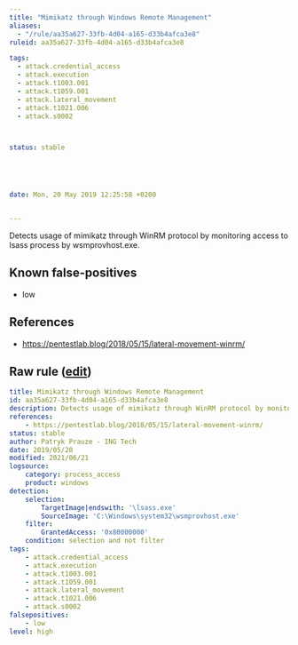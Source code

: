 ```yaml
---
title: "Mimikatz through Windows Remote Management"
aliases:
  - "/rule/aa35a627-33fb-4d04-a165-d33b4afca3e8"
ruleid: aa35a627-33fb-4d04-a165-d33b4afca3e8

tags:
  - attack.credential_access
  - attack.execution
  - attack.t1003.001
  - attack.t1059.001
  - attack.lateral_movement
  - attack.t1021.006
  - attack.s0002



status: stable





date: Mon, 20 May 2019 12:25:58 +0200


---
```


Detects usage of mimikatz through WinRM protocol by monitoring access to lsass process by wsmprovhost.exe.

<!--more-->


## Known false-positives

* low



## References

* https://pentestlab.blog/2018/05/15/lateral-movement-winrm/


## Raw rule ([edit](https://github.com/SigmaHQ/sigma/edit/master/rules/windows/process_access/proc_access_win_mimikatz_trough_winrm.yml))
```yaml
title: Mimikatz through Windows Remote Management
id: aa35a627-33fb-4d04-a165-d33b4afca3e8
description: Detects usage of mimikatz through WinRM protocol by monitoring access to lsass process by wsmprovhost.exe.
references:
    - https://pentestlab.blog/2018/05/15/lateral-movement-winrm/
status: stable
author: Patryk Prauze - ING Tech
date: 2019/05/20
modified: 2021/06/21
logsource:
    category: process_access
    product: windows
detection:
    selection:
        TargetImage|endswith: '\lsass.exe'
        SourceImage: 'C:\Windows\system32\wsmprovhost.exe'
    filter:
        GrantedAccess: '0x80000000'
    condition: selection and not filter
tags:
    - attack.credential_access
    - attack.execution
    - attack.t1003.001
    - attack.t1059.001
    - attack.lateral_movement
    - attack.t1021.006
    - attack.s0002
falsepositives:
    - low
level: high

```
